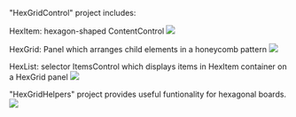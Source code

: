 "HexGridControl" project includes:

HexItem: hexagon-shaped ContentControl
![](https://github.com/AlexanderSharykin/HexGrid/blob/master/Screenshots/HexItem.png)

HexGrid: Panel which arranges child elements in a honeycomb pattern
![](https://github.com/AlexanderSharykin/HexGrid/blob/master/Screenshots/HexGrid.png)

HexList: selector ItemsControl which displays items in HexItem container on a HexGrid panel
![](https://github.com/AlexanderSharykin/HexGrid/blob/master/Screenshots/HexList.png)

"HexGridHelpers" project provides useful funtionality for hexagonal boards.
![](https://github.com/AlexanderSharykin/HexGrid/blob/master/Screenshots/HexDirections.png)
